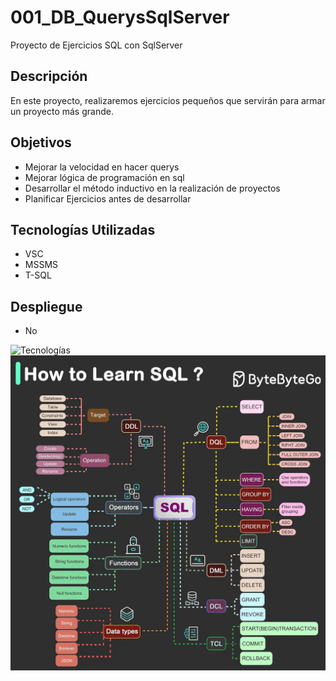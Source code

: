 # 001_DB_QuerysSqlServer

Proyecto de Ejercicios SQL con SqlServer

## Descripción

En este proyecto, realizaremos ejercicios pequeños que servirán para armar un proyecto más grande.

## Objetivos

- Mejorar la velocidad en hacer querys
- Mejorar lógica de programación en sql
- Desarrollar el método inductivo en la realización de proyectos
- Planificar Ejercicios antes de desarrollar

## Tecnologías Utilizadas

- VSC
- MSSMS
- T-SQL

## Despliegue

- No

![Tecnologías](https://substackcdn.com/image/fetch/w_1456,c_limit,f_webp,q_auto:good,fl_lossy/https%3A%2F%2Fsubstack-post-media.s3.amazonaws.com%2Fpublic%2Fimages%2F6a563e6f-db16-4e98-8713-d930b43b71b3_1536x1536.gif)
![Tecnologías](assets/roadmap-sql.webp)
